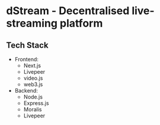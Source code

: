 # dStream - Decentralised live-streaming platform

## Tech Stack

- Frontend:
  - Next.js
  - Livepeer
  - video.js
  - web3.js
- Backend:
  - Node.js
  - Express.js
  - Moralis
  - Livepeer
